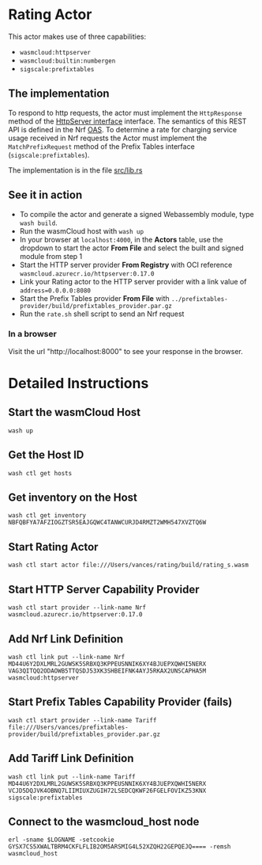 # Rating Actor
This actor makes use of three capabilities:
- `wasmcloud:httpserver`
- `wasmcloud:builtin:numbergen`
- `sigscale:prefixtables`

## The implementation
To respond to http requests, the actor must implement the
`HttpResponse` method of the
[HttpServer interface](https://github.com/wasmCloud/interfaces/tree/main/httpserver) interface.
The semantics of this REST API is defined in the Nrf
[OAS](https://app.swaggerhub.com/apis/SigScale/nrf-rating/1.0.0).
To determine a rate for charging service usage received in Nrf requests
the Actor must implement the `MatchPrefixRequest` method of the
Prefix Tables interface (`sigscale:prefixtables`).

The implementation is in the file [src/lib.rs](./src/lib.rs)

## See it in action

- To compile the actor and generate a signed Webassembly module, type `wash build`.
- Run the wasmCloud host with `wash up`
- In your browser at `localhost:4000`, in the **Actors** table, use the dropdown to start the actor **From File** and select the built and signed module from step 1
- Start the HTTP server provider **From Registry** with OCI reference `wasmcloud.azurecr.io/httpserver:0.17.0`
- Link your Rating actor to the HTTP server provider with a link value of `address=0.0.0.0:8080`
- Start the Prefix Tables provider **From File** with `../prefixtables-provider/build/prefixtables_provider.par.gz`
- Run the `rate.sh` shell script to send an Nrf request

### In a browser

Visit the url "http://localhost:8000" to see your response in the browser.

# Detailed Instructions

## Start the wasmCloud Host
	wash up

## Get the Host ID
	wash ctl get hosts

## Get inventory on the Host
	wash ctl get inventory NBFQBFYA7AFZIOGZTSR5EAJGQWC4TANWCURJD4RMZT2WMH547XVZTQ6W

## Start Rating Actor
	wash ctl start actor file:///Users/vances/rating/build/rating_s.wasm

## Start HTTP Server Capability Provider
	wash ctl start provider --link-name Nrf wasmcloud.azurecr.io/httpserver:0.17.0

## Add Nrf Link Definition
	wash ctl link put --link-name Nrf MD44U6Y2DXLMRL2GUWSK5SRBXQ3KPPEUSNNIK6XY4BJUEPXQWHI5NERX VAG3QITQQ2ODAOWB5TTQSDJ53XK3SHBEIFNK4AYJ5RKAX2UNSCAPHA5M  wasmcloud:httpserver

## Start Prefix Tables Capability Provider (fails)
	wash ctl start provider --link-name Tariff file:///Users/vances/prefixtables-provider/build/prefixtables_provider.par.gz

## Add Tariff Link Definition
	wash ctl link put --link-name Tariff MD44U6Y2DXLMRL2GUWSK5SRBXQ3KPPEUSNNIK6XY4BJUEPXQWHI5NERX VCJD5DQJVK4OBNQ7LIIMIUXZUGIH72LSEDCQKWF26FGELFOVIKZ53KNX sigscale:prefixtables

## Connect to the wasmcloud_host node
	erl -sname $LOGNAME -setcookie GYSX7CS5XWALTBRM4CKFLFLIB2OM5ARSMIG4L52XZQH22GEPQEJQ==== -remsh wasmcloud_host

